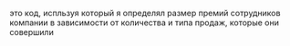 это код, испльзуя который я определял размер премий сотрудников компании в зависимости от количества и типа продаж, которые они совершили
